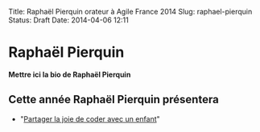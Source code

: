 Title: Raphaël Pierquin orateur à Agile France 2014 
Slug: raphael-pierquin
Status: Draft
Date: 2014-04-06 12:11

# Raphaël Pierquin

**Mettre ici la bio de Raphaël Pierquin**
## Cette année Raphaël Pierquin présentera

* "[Partager la joie de coder avec un enfant](../sessions/partager-la-joie-de-coder-avec-un-enfant.html)"


